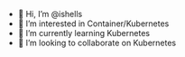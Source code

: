 - 👋 Hi, I’m @ishells
- 👀 I’m interested in Container/Kubernetes
- 🌱 I’m currently learning Kubernetes
- 💞️ I’m looking to collaborate on Kubernetes

<!---
ishells/ishells is a ✨ special ✨ repository because its `README.md` (this file) appears on your GitHub profile.
You can click the Preview link to take a look at your changes.
--->
